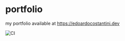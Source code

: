 # portfolio
my portfolio available at <https://edoardocostantini.dev>

![CI](https://github.com/edoardocostantinidev/portfolio/workflows/CI/badge.svg?branch=master&event=status)
